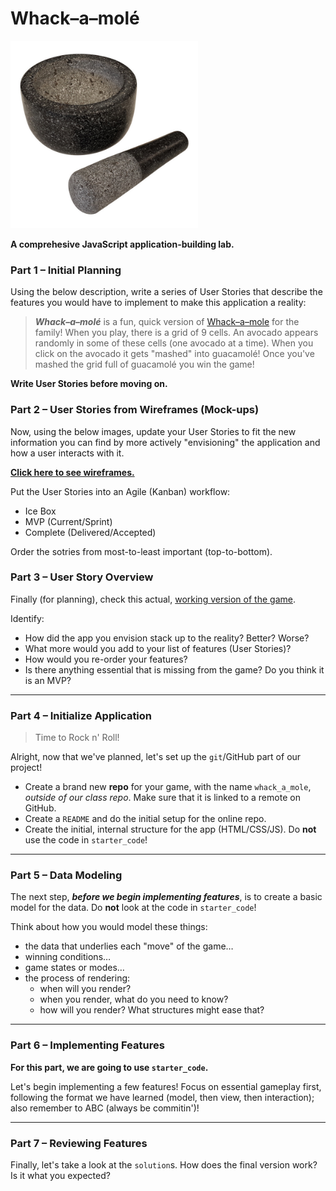 # Whack–a–molé

<img src="assets/mortar-pestle.jpg" alt="A mortar and pestle." width="300px">

**A comprehesive JavaScript application-building lab.**

### Part 1 – Initial Planning

Using the below description, write a series of User Stories that
describe the features you would have to implement to make this 
application a reality:

> ***Whack–a–molé*** is a fun, quick version of [Whack–a–mole][whack_a_mole]
> for the family! When you play, there is a grid of 9 cells. An avocado
> appears randomly in some of these cells (one avocado at a time).
> When you click on the avocado it gets "mashed" into guacamolé! Once
> you've mashed the grid full of guacamolé you win the game!

**Write User Stories before moving on.**

### Part 2 – User Stories from Wireframes (Mock-ups)

Now, using the below images, update your User Stories to fit the new
information you can find by more actively "envisioning" the application
and how a user interacts with it.

**[Click here to see wireframes.][wireframes]**

Put the User Stories into an Agile (Kanban) workflow:

- Ice Box
- MVP (Current/Sprint)
- Complete (Delivered/Accepted)

Order the sotries from most-to-least important (top-to-bottom).

### Part 3 – User Story Overview

Finally (for planning), check this actual, 
[working version of the game][game_link].

Identify:

- How did the app you envision stack up to the reality? Better? Worse?
- What more would you add to your list of features (User Stories)?
- How would you re-order your features?
- Is there anything essential that is missing from the game? Do you
  think it is an MVP?

---

### Part 4 – Initialize Application

> Time to Rock n' Roll!

Alright, now that we've planned, let's set up the `git`/GitHub part of 
our project!

- Create a brand new **repo** for your game, with the name 
  `whack_a_mole`, *outside of our class repo*. Make sure that it is
  linked to a remote on GitHub.
- Create a `README` and do the initial setup for the online repo.
- Create the initial, internal structure for the app (HTML/CSS/JS).
  Do **not** use the code in `starter_code`!

---

### Part 5 – Data Modeling

The next step, ***before we begin implementing features***, is to create
a basic model for the data. Do **not** look at the code in `starter_code`!

Think about how you would model these things:

- the data that underlies each "move" of the game…
- winning conditions…
- game states or modes…
- the process of rendering:
  - when will you render?
  - when you render, what do you need to know?
  - how will you render? What structures might ease that?

---

### Part 6 – Implementing Features

**For this part, we are going to use `starter_code`.**

Let's begin implementing a few features! Focus on essential gameplay
first, following the format we have learned (model, then view, then
interaction); also remember to ABC (always be commitin')!

---

### Part 7 – Reviewing Features

Finally, let's take a look at the `solution`s. How does the final version
work? Is it what you expected?

<!-- LINKS -->

[whack_a_mole]: https://en.wikipedia.org/wiki/Whac-A-Mole
[wireframes]:   assets/wireframe.jpg
[game_link]:    http://h4w5.github.io/whack_a_mole/
